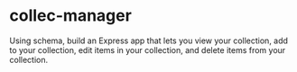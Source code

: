# collec-manager
Using schema, build an Express app that lets you view your collection, add to your collection, edit items in your collection, and delete items from your collection.
